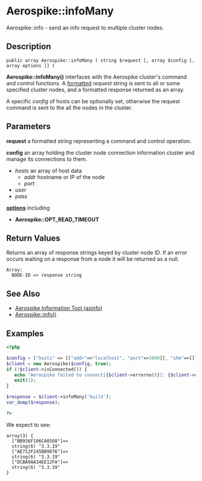 
# Aerospike::infoMany

Aerospike::info - send an info request to multiple cluster nodes.

## Description

```
public array Aerospike::infoMany ( string $request [, array $config [, array options ]] )

```

**Aerospike::infoMany()** interfaces with the Aerospike cluster's command and
control functions.  A [formatted](http://www.aerospike.com/docs/tools/asinfo/)
*request* string is sent to all or some specified cluster nodes, and a
formatted response returned as an array.

A specific *config* of hosts can be optionally set, otherwise the request
command is sent to the all the nodes in the cluster.

## Parameters

**request** a formatted string representing a command and control operation.

**config** an array holding the cluster node connection information
cluster and manage its connections to them.

- *hosts* an array of host data
  - *addr* hostname or IP of the node
  - *port*
- *user*
- *pass*

**[options](aerospike.md)** including
- **Aerospike::OPT_READ_TIMEOUT**

## Return Values

Returns an array of response strings keyed by cluster node ID. If an error
occurs waiting on a response from a node it will be returned as a null.
```
Array:
  NODE-ID => response string
```

## See Also

- [Aerospike Information Tool (asinfo)](http://www.aerospike.com/docs/tools/asinfo/)
- [Aerospike::info()](aerospike_info.md)

## Examples

```php
<?php

$config = ["hosts" => [["addr"=>"localhost", "port"=>3000]], "shm"=>[]];
$client = new Aerospike($config, true);
if (!$client->isConnected()) {
   echo "Aerospike failed to connect[{$client->errorno()}]: {$client->error()}\n";
   exit(1);
}

$response = $client->infoMany('build');
var_dump($response);

?>
```

We expect to see:

```
array(3) {
  ["BB936F106CA0568"]=>
  string(6) "3.3.19"
  ["AE712F245BB9876"]=>
  string(6) "3.3.19"
  ["DCBA9AA34EE12FA"]=>
  string(6) "3.3.19"
}
```

